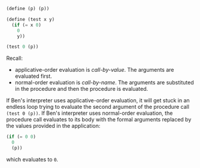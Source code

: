 ```Scheme
(define (p) (p))

(define (test x y)
  (if (= x 0)
    0
    y))

(test 0 (p))
```

Recall:
* applicative-order evaluation is *call-by-value*. The arguments are evaluated first.
* normal-order evaluation is *call-by-name*. The arguments are substituted in the procedure and then the procedure is evaluated.

If Ben's interpreter uses applicative-order evaluation, it will get stuck in an endless loop trying to evaluate the second argument of the procedure call `(test 0 (p))`. 
If Ben's interpreter uses normal-order evaluation, the procedure call evaluates to its body with the formal arguments replaced by the values provided in the application:
```Scheme
(if (= 0 0)
  0
  (p))
```
which evaluates to `0`.